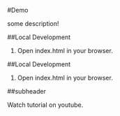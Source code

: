 #Demo

some description!


##Local Development
1. Open index.html in your browser.

##Local Development

1. Open index.html in your browser.


##subheader

Watch tutorial on youtube.


